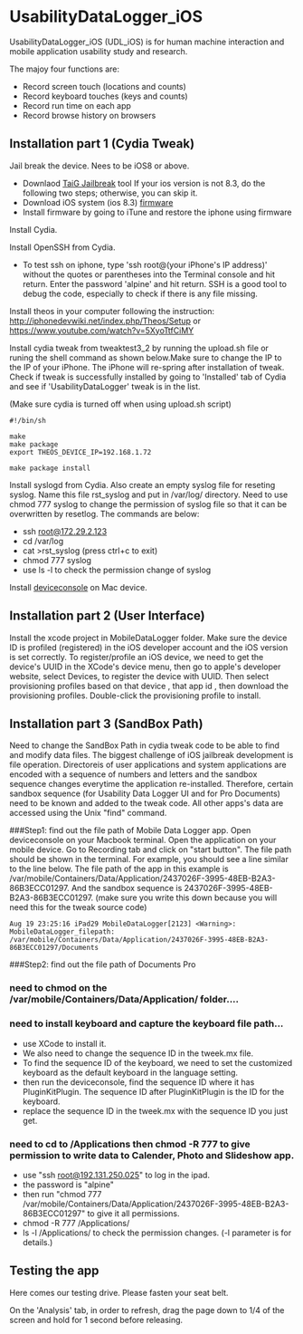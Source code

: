 # UsabilityDataLogger_iOS

UsabilityDataLogger_iOS (UDL_iOS) is for human machine interaction and mobile application usability study and research. 

The majoy four functions are: 
- Record screen touch (locations and counts)
- Record keyboard touches (keys and counts)
- Record run time on each app
- Record browse history on browsers 

## Installation part 1 (Cydia Tweak)
  Jail break the device. Nees to be iOS8 or above. 
  - Downlaod [TaiG Jailbreak](http://www.taig.com) tool 
  If  your ios version is not 8.3, do the following two steps; otherwise, you can skip it. 
  - Download iOS system (ios 8.3) [firmware](http://www.iphonehacks.com/download-iphone-ios-firmware)
  - Install firmware by going to iTune and restore the iphone using firmware
  
Install Cydia. 
  
Install OpenSSH from Cydia. 
  - To test ssh on iphone, type 'ssh root@(your iPhone's IP address)' without the quotes or parentheses into the Terminal console and hit return. Enter the password 'alpine' and hit return. SSH is a good tool to debug the code, especially to check if there is any file missing. 
  
Install theos in your computer following the instruction: 
http://iphonedevwiki.net/index.php/Theos/Setup
or
https://www.youtube.com/watch?v=5XyoTtfCiMY

Install cydia tweak from tweaktest3_2 by running the upload.sh file or runing the shell command as shown below.Make sure to change the IP to the IP of your iPhone. The iPhone will re-spring after installation of tweak. Check if tweak is successfully installed by going to 'Installed' tab of Cydia and see if 'UsabilityDataLogger' tweak is in the list. 

(Make sure cydia is turned off when using upload.sh script)

  ```
  #!/bin/sh

  make
  make package 
  export THEOS_DEVICE_IP=192.168.1.72
  
  make package install
  
  ```

Install syslogd from Cydia. Also create an empty syslog file for reseting syslog. Name this file rst_syslog and put in /var/log/ directory. Need to use chmod 777 syslog to change the permission of syslog file so that it can be overwritten by resetlog. The commands are below:
- ssh root@172.29.2.123
- cd /var/log
- cat >rst_syslog (press ctrl+c to exit)
- chmod 777 syslog 
- use ls -l to check the permission change of syslog

Install [deviceconsole](https://www.theiphonewiki.com/wiki/System_Log) on Mac device.   
  
  
## Installation part 2 (User Interface)
Install the xcode project in MobileDataLogger folder. Make sure the device ID is profiled (registered) in the iOS developer account and the iOS version is set correctly. 
To register/profile an iOS device, we need to get the device's UUID in the XCode's device menu, then go to apple's developer website, select Devices, to register the device with UUID. Then select provisioning profiles based on that device , that app id , then download the provisioning profiles. Double-click the provisioning profile to install. 

## Installation part 3 (SandBox Path)
Need to change the SandBox Path in cydia tweak code to be able to find and modify data files. The biggest challenge of iOS jailbreak development is file operation. Directoreis of user applications and system applications are encoded with a sequence of numbers and letters and the sandbox sequence changes everytime the application re-installed. Therefore, certain sandbox sequence (for Usability Data Logger UI and for Pro Documents) need to be known and added to the tweak code. All other apps's data are accessed using the Unix "find" command. 

###Step1: find out the file path of Mobile Data Logger app. 
Open deviceconsole on your Macbook terminal. Open the application on your mobile device. Go to Recording tab and click on "start button". The file path should be shown in the terminal. For example, you should see a line similar to the line below. The file path of the app in this example is /var/mobile/Containers/Data/Application/2437026F-3995-48EB-B2A3-86B3ECC01297. And the sandbox sequence is 2437026F-3995-48EB-B2A3-86B3ECC01297.  (make sure you write this down because you will need this for the tweak source code)

```
Aug 19 23:25:16 iPad29 MobileDataLogger[2123] <Warning>: MobileDataLogger_filepath: /var/mobile/Containers/Data/Application/2437026F-3995-48EB-B2A3-86B3ECC01297/Documents
```
###Step2: find out the file path of Documents Pro 

### need to chmod on the /var/mobile/Containers/Data/Application/ folder....

### need to install keyboard and capture the keyboard file path...
 - use XCode to install it. 
 - We also need to change the sequence ID in the tweek.mx file. 
 - To find the sequence ID of the keyboard, we need to set the customized keyboard as the default keyboard in the language setting. 
 - then run the deviceconsole, find the sequence ID where it has PluginKitPlugin. The sequence ID after PluginKitPlugin is the ID for the keyboard. 
 - replace the sequence ID in the tweek.mx with the sequence ID you just get. 
 
### need to cd to /Applications then chmod -R 777 to give permission to write data to Calender, Photo and Slideshow app. 
  - use "ssh root@192.131.250.025" to log in the ipad. 
  - the password is "alpine"
  - then run "chmod 777 /var/mobile/Containers/Data/Application/2437026F-3995-48EB-B2A3-86B3ECC01297" to give it all permissions. 
  - chmod -R 777 /Applications/
  - ls -l /Applications/ to check the permission changes. (-l parameter is for details.)
## Testing the app
Here comes our testing drive. Please fasten your seat belt.

On the 'Analysis' tab, in order to refresh, drag the page down to 1/4 of the screen and hold for 1 second before releasing. 

